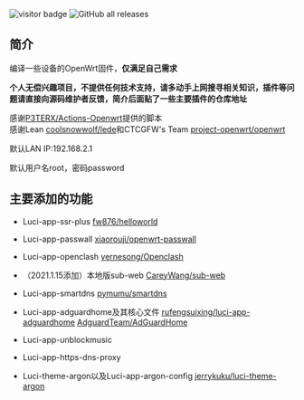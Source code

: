 ![visitor badge](https://visitor-badge.laobi.icu/badge?page_id=keyword&title=visitors) ![GitHub all releases](https://img.shields.io/github/downloads/stephensund/OpenWrt-AutoBuild/total?style=flat-square)

## 简介
编译一些设备的OpenWrt固件，**仅满足自己需求**

**个人无偿兴趣项目，不提供任何技术支持，请多动手上网搜寻相关知识，插件等问题请直接向源码维护者反馈，简介后面贴了一些主要插件的仓库地址**

感谢[P3TERX/Actions-Openwrt](https://github.com/P3TERX/Actions-OpenWrt)提供的脚本    
感谢Lean [coolsnowwolf/lede](https://github.com/coolsnowwolf/lede)和CTCGFW's Team [project-openwrt/openwrt](https://github.com/project-openwrt/openwrt)

默认LAN IP:192.168.2.1

默认用户名root，密码password

## 主要添加的功能

* Luci-app-ssr-plus [fw876/helloworld](https://github.com/fw876/helloworld)

* Luci-app-passwall [xiaorouji/openwrt-passwall](https://github.com/xiaorouji/openwrt-passwall)

* Luci-app-openclash [vernesong/Openclash](https://github.com/vernesong/OpenClash)

* （2021.1.15添加）本地版sub-web [CareyWang/sub-web](https://github.com/CareyWang/sub-web)

* Luci-app-smartdns [pymumu/smartdns](https://github.com/pymumu/smartdns)

* Luci-app-adguardhome及其核心文件 [rufengsuixing/luci-app-adguardhome](https://github.com/rufengsuixing/luci-app-adguardhome) [AdguardTeam/AdGuardHome](https://github.com/AdguardTeam/AdGuardHome)

* Luci-app-unblockmusic

* Luci-app-https-dns-proxy

* Luci-theme-argon以及Luci-app-argon-config [jerrykuku/luci-theme-argon](https://github.com/jerrykuku/luci-theme-argon)
